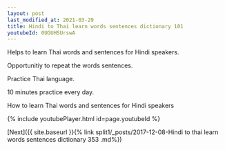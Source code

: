 ```yaml
---
layout: post
last_modified_at: 2021-03-29
title: Hindi to Thai learn words sentences dictionary 101 
youtubeId: 0UGUHSUrswA
---
```

 
 
Helps to learn Thai words and sentences for Hindi speakers.

Opportunitiy to repeat the words sentences. 

Practice Thai language. 
 
10 minutes practice every day. 
 
How to learn Thai words and sentences for Hindi speakers 
 
{% include youtubePlayer.html id=page.youtubeId %}
 
 
[Next]({{ site.baseurl }}{% link  split1/_posts/2017-12-08-Hindi to thai learn words sentences dictionary 353 .md%})
 
